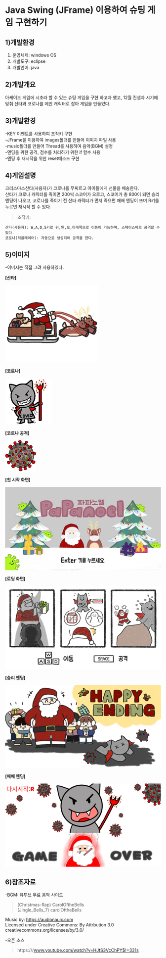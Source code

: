 # **Java Swing (JFrame) 이용하여 슈팅 게임 구현하기**

## 1)개발환경
1. 운영체제: windows OS
2. 개발도구: eclipse
3. 개발언어: java

## 2)개발개요
아케이드 게임에 시초라 할 수 있는 슈팅 게임을 구현 하고자 했고, 12월 컨셉과 시기에 맞춰 산타와 코로나를 메인 캐릭터로 잡아 게임을 만들었다.

## 3)개발환경
-KEY 이벤트를 사용하여 조작키 구현    
-JFrame을 이용하여 images폴더를 만들어 이미지 파일 사용   
-music폴더를 만들어 Thread를 사용하여 음악(BGM) 설정   
-엔딩을 위한 공격, 점수를 처리하기 위한 if 함수 사용   
-엔딩 후 재시작을 위한 reset메소드 구현   

## 4)게임설명
크리스마스산타(사용자)가 코로나를 무찌르고 아이들에게 선물을 배송한다.    
산타가 코로나 캐릭터를 죽이면 200씩 스코어가 오르고, 스코어가 총 800이 되면 승리 엔딩이 나오고,
코로나를 죽이기 전 산타 캐릭터가 먼저 죽으면 패배 엔딩이 뜨며 R키를 누르면 재시작 할 수 있다.

>조작키:

    산타(사용자): W,A,D,S키로 위,왼,오,아래쪽으로 이동이 가능하며, 스페이스바로 공격할 수 있다.
    코로나(적플레이어): 자동으로 생성되어 공격을 한다.


## 5)이미지
-이미지는 직접 그려 사용하였다.

**[산타]** 

![산타](ShootingGame/bin/images/PaPaPlaye.png)   

**[코로나]**

![코로나](ShootingGame/bin/images/Covid.png)   

**[코로나 공격]**

![코로나 공격](ShootingGame/bin/images/CovidA.png)    

**[첫 시작 화면]**

![첫 시작 화면](ShootingGame/bin/images/mainS.PNG)    

**[로딩 화면]**

![로딩 화면](ShootingGame/bin/images/loadingS.PNG)    

**[승리 엔딩]**

![승리 엔딩](ShootingGame/bin/images/happyE.png)    

**[패배 엔딩]**

![패배 엔딩](ShootingGame/bin/images/Over.png)     


## 6)참조자료

-BGM: 유투브 무료 음악 사이드   
>(Christmas-Rap) CarolOftheBells   
>(Jingle_Bells_7) carolOftheBells    

Music by: https://audionauix.com   
Licensed under Creative Commons: By Attrbution 3.0   
creativecommons.org/licenses/by/3.0/   

-오픈 소스   
> https:///www.youtube.com/watch?v=HJtS3VcChPY$!=331s








